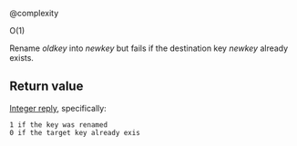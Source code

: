 @complexity

O(1)


Rename _oldkey_ into _newkey_ but fails if the destination key _newkey_ already exists.

## Return value

[Integer reply][1], specifically:

	1 if the key was renamed
	0 if the target key already exis



[1]: /p/redis/wiki/ReplyTypes
